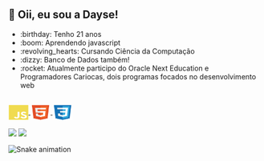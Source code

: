 ## :blossom: Oii, eu sou a Dayse!

<ul>
<li> :birthday: Tenho 21 anos</li>
<li> :boom: Aprendendo javascript</li>
<li> :revolving_hearts: Cursando Ciência da Computação</li>
<li> :dizzy: Banco de Dados também!</li>
<li> :rocket: Atualmente participo do Oracle Next Education e Programadores Cariocas, dois programas focados no desenvolvimento web</li>
</ul>
<div align="center">
  <a href="https://github.com/dayseCampos">
  
</div>

<div style="display: inline_block"><br>
  <img align="center" alt="" height="30" width="40" src="https://raw.githubusercontent.com/devicons/devicon/master/icons/javascript/javascript-plain.svg">
  <img align="center" alt="" height="30" width="40" src="https://raw.githubusercontent.com/devicons/devicon/master/icons/html5/html5-original.svg">
  <img align="center" alt="" height="30" width="40" src="https://raw.githubusercontent.com/devicons/devicon/master/icons/css3/css3-original.svg">
</div>
<br>
<div> 
  <a href="https://www.linkedin.com/in/dayse-campos-dev/" target="_blank"><img src="https://img.shields.io/badge/-LinkedIn-%230077B5?style=for-the-badge&logo=linkedin&logoColor=white" target="_blank"></a> 
  <a href = "mailto:daysekelly31@gmail.com.com"><img src="https://img.shields.io/badge/Gmail-D14836?style=for-the-badge&logo=gmail&logoColor=white"></a>

![Snake animation](https://github.com/dayseCampos/dayseCampos/blob/output/github-contribution-grid-snake.svg)

</div>
